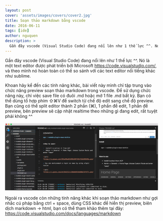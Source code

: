 ```yaml
---
layout: post
cover: 'assets/images/covers/cover2.jpg'
title: Soạn thảo markdown bằng vscode
date: 2016-06-11
tags: [ide]
author: nguquen
description: >
  Gần đây vscode (Visual Studio Code) đang nổi lên như 1 thế lực ^^. Nó là một text editor được phát triển bởi Microsoft https://code.visualstudio.com/, và theo mình nó hoàn toàn có thể so sánh với các text editor nổi tiếng khác như sublime.
---
```


Gần đây vscode (Visual Studio Code) đang nổi lên như 1 thế lực ^^. Nó là một text editor được phát triển bởi Microsoft https://code.visualstudio.com/, và theo mình nó hoàn toàn có thể so sánh với các text editor nổi tiếng khác như sublime.

Khoan hãy kể đến các tính năng khác, bài viết này mình chỉ tập trung vào chức năng preview soạn thảo markdown trong vscode. Để sử dụng chức năng này, chỉ việc save file có đuôi .md hoặc mở 1 file .md bất kỳ. Bạn có thể dùng tổ hợp phím ⇧⌘V để switch từ chế độ edit sang chế độ preview. Bạn cũng có thể split editor thành 2 phần (⌘\), 1 phần để edit, 1 phần để preview, bên preview sẽ cập nhật realtime theo những gì đang edit, rất tuyệt phải không ^^

![alt](/assets/images/posts/2016-06-11/vscode.png)

Ngoài ra vscode còn những tính năng khác khi soạn thảo markdown như gợi nhắc cú pháp bằng ctrl + space, dùng CSS khác để hiển thị preview, biên dịch markdown -> html, bạn có thể tham khảo thêm tại đây: https://code.visualstudio.com/docs/languages/markdown
